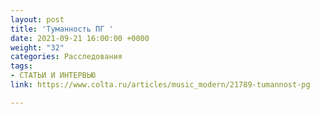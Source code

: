 ```yaml
---
layout: post
title: 'Туманность ПГ '
date: 2021-09-21 16:00:00 +0000
weight: "32"
categories: Расследования
tags:
- СТАТЬИ И ИНТЕРВЬЮ
link: https://www.colta.ru/articles/music_modern/21789-tumannost-pg

---
```

